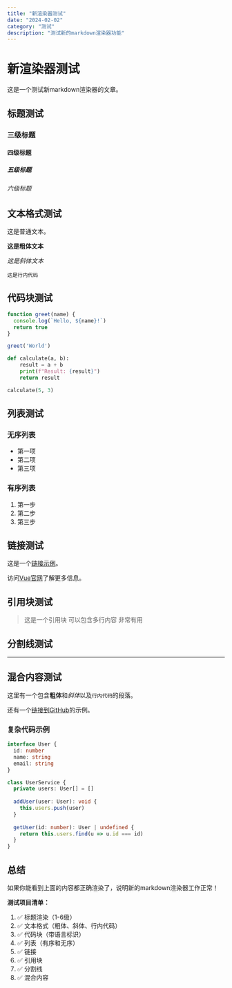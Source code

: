 ```yaml
---
title: "新渲染器测试"
date: "2024-02-02"
category: "测试"
description: "测试新的markdown渲染器功能"
---
```


# 新渲染器测试

这是一个测试新markdown渲染器的文章。

## 标题测试

### 三级标题
#### 四级标题
##### 五级标题
###### 六级标题

## 文本格式测试

这是普通文本。

**这是粗体文本**

*这是斜体文本*

`这是行内代码`

## 代码块测试

```javascript
function greet(name) {
  console.log(`Hello, ${name}!`)
  return true
}

greet('World')
```

```python
def calculate(a, b):
    result = a + b
    print(f"Result: {result}")
    return result

calculate(5, 3)
```

## 列表测试

### 无序列表

- 第一项
- 第二项
- 第三项

### 有序列表

1. 第一步
2. 第二步
3. 第三步

## 链接测试

这是一个[链接示例](https://www.example.com)。

访问[Vue官网](https://vuejs.org)了解更多信息。

## 引用块测试

> 这是一个引用块
> 可以包含多行内容
> 非常有用

## 分割线测试

---

## 混合内容测试

这里有一个包含**粗体**和*斜体*以及`行内代码`的段落。

还有一个[链接到GitHub](https://github.com)的示例。

### 复杂代码示例

```typescript
interface User {
  id: number
  name: string
  email: string
}

class UserService {
  private users: User[] = []
  
  addUser(user: User): void {
    this.users.push(user)
  }
  
  getUser(id: number): User | undefined {
    return this.users.find(u => u.id === id)
  }
}
```

## 总结

如果你能看到上面的内容都正确渲染了，说明新的markdown渲染器工作正常！

**测试项目清单：**

1. ✅ 标题渲染（1-6级）
2. ✅ 文本格式（粗体、斜体、行内代码）
3. ✅ 代码块（带语言标识）
4. ✅ 列表（有序和无序）
5. ✅ 链接
6. ✅ 引用块
7. ✅ 分割线
8. ✅ 混合内容

